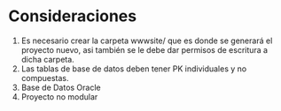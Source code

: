 Consideraciones
===============
1. Es necesario crear la carpeta wwwsite/ que es donde se generará el proyecto nuevo, asi también se le debe dar permisos de escritura a dicha carpeta.
2. Las tablas de base de datos deben tener PK individuales y no compuestas.
3. Base de Datos Oracle
4. Proyecto no modular
